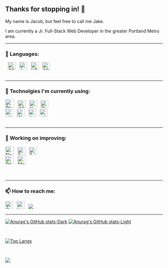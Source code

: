 ## Thanks for stopping in! 👋

<p>My name is Jacob, but feel free to call me Jake.</p>
<p>I am currently a Jr. Full-Stack Web Developer in the greater Portland Metro area.</p>
<hr>

### 🦾 Languages:

<div>
  &nbsp;
  <img src="https://img.shields.io/badge/C%23-239120?style=for-the-badge&logo=c-sharp&logoColor=white" alt="CSharp logo" title="CSharp" height="25" />
  &nbsp;
  <img src="https://img.shields.io/badge/JavaScript-323330?style=for-the-badge&logo=javascript&logoColor=F7DF1E" alt="JavaScript logo" title="JavaScript" height="25" />
  &nbsp;
  <img src="https://img.shields.io/badge/HTML5-E34F26?style=for-the-badge&logo=html5&logoColor=white" alt="HTML5 logo" title="HTML5" height="25" />
  &nbsp;
  <img src="https://img.shields.io/badge/CSS3-1572B6?style=for-the-badge&logo=css3&logoColor=white" alt="CSS3 logo" title="CSS3" height="25" />
  &nbsp;
</div>
<br>
<hr>

### 🤖 Technolgies I'm currently using:

<div>
  <img src="https://img.shields.io/badge/React-20232A?style=for-the-badge&logo=react&logoColor=61DAFB" alt="React logo" title="React" height="28" />
  &nbsp;
  <img src="https://img.shields.io/badge/.NET-512BD4?style=for-the-badge&logo=dotnet&logoColor=white" alt="CSharp logo" title="CSharp" height="25" />
  &nbsp;
  <img src="https://img.shields.io/badge/Node.js-339933?style=for-the-badge&logo=nodedotjs&logoColor=white" alt="Node.js logo" title="Node" height="25" />
  &nbsp;
  <img src="https://img.shields.io/badge/ThreeJs-black?style=for-the-badge&logo=three.js&logoColor=white" alt="ThreeJS logo" title="ThreeJS" height="25" />
  &nbsp;
  <br>
  <img src="https://img.shields.io/badge/MySQL-005C84?style=for-the-badge&logo=mysql&logoColor=white" alt="git logo" title="git" height="25" />
  &nbsp;
  <img src="https://img.shields.io/badge/Webpack-8DD6F9?style=for-the-badge&logo=Webpack&logoColor=white" alt="Webpack" title="Webpack" height="25" />
  &nbsp;
  <img src="https://img.shields.io/badge/Jest-C21325?style=for-the-badge&logo=jest&logoColor=white" alt="Jest logo" title="Jest" height="25" />
  &nbsp;
  <img src="https://img.shields.io/badge/GIT-E44C30?style=for-the-badge&logo=git&logoColor=white" alt="git logo" title="git" height="25" />
  &nbsp;
</div>
<br>
<hr>

### 🌱 Working on improving:

<div>
  <img src="https://img.shields.io/badge/next.js-000000?style=for-the-badge&logo=nextdotjs&logoColor=white" alt="NextJS logo" title="NextJS" height="27" />
  &nbsp;
  <img src="https://img.shields.io/badge/TypeScript-007ACC?style=for-the-badge&logo=typescript&logoColor=white" alt="TypeScript logo" title="TypeScript" height="25" />
  &nbsp;
  <img src="https://img.shields.io/badge/Tailwind_CSS-38B2AC?style=for-the-badge&logo=tailwind-css&logoColor=white" alt="Tailwind logo" title="Tailwind" height="25" />
  &nbsp;
  <br>
  <img src="https://img.shields.io/badge/Prisma-3982CE?style=for-the-badge&logo=Prisma&logoColor=white" alt="Prisma logo" title="Prisma" height="27" />
  &nbsp;
  <img src="https://img.shields.io/badge/MongoDB-4EA94B?style=for-the-badge&logo=mongodb&logoColor=white" alt="MognoDB logo" title="MongoDB" height="27" />
  &nbsp;
</div>
<br>
<br>
<hr>

### 📫 How to reach me:

[<img src="https://img.shields.io/badge/Gmail-D14836?style=for-the-badge&logo=Email&logoColor=white" alt="Gmail logo" title="Gmail" height="25" />](mailto:jacobamaier@gmail.com)
&nbsp;
[<img src="https://img.shields.io/badge/LinkedIn-0077B5?style=for-the-badge&logo=linkedin&logoColor=white" alt="LinkedIn logo" title="LinkedIn" height="25" />](https://www.linkedin.com/in/jacobamaier)
&nbsp;
[<img src="https://img.shields.io/badge/Discord-7289DA?style=for-the-badge&logo=discord&logoColor=white" />](https://discordapp.com/users/504470662132400129)

<hr>

[![Anurag's GitHub stats-Dark](https://github-readme-stats.vercel.app/api?username=jamaier&show_icons=true&theme=dark#gh-dark-mode-only)](https://github.com/jamaier/github-readme-stats#gh-dark-mode-only)
[![Anurag's GitHub stats-Light](https://github-readme-stats.vercel.app/api?username=jamaier&show_icons=true&theme=default#gh-light-mode-only)](https://github.com/jamaier/github-readme-stats#gh-light-mode-only)

<br>

[![Top Langs](https://github-readme-stats.vercel.app/api/top-langs/?username=jamaier&layout=compact)](https://github.com/jamaier/github-readme-stats)

<br>

![](https://komarev.com/ghpvc/?username=jamaier&style=flat-square&color=lightgrey)
